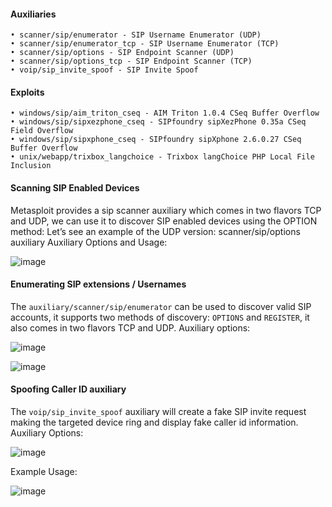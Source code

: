 #### Auxiliaries

	• scanner/sip/enumerator - SIP Username Enumerator (UDP)
	• scanner/sip/enumerator_tcp - SIP Username Enumerator (TCP)
	• scanner/sip/options - SIP Endpoint Scanner (UDP)
	• scanner/sip/options_tcp - SIP Endpoint Scanner (TCP)
	• voip/sip_invite_spoof - SIP Invite Spoof

#### Exploits

    • windows/sip/aim_triton_cseq - AIM Triton 1.0.4 CSeq Buffer Overflow
    • windows/sip/sipxezphone_cseq - SIPfoundry sipXezPhone 0.35a CSeq Field Overflow
    • windows/sip/sipxphone_cseq - SIPfoundry sipXphone 2.6.0.27 CSeq Buffer Overflow
    • unix/webapp/trixbox_langchoice - Trixbox langChoice PHP Local File Inclusion
    
#### Scanning SIP Enabled Devices
Metasploit provides a sip scanner auxiliary which comes in two flavors TCP and UDP, we can use it to discover SIP enabled devices using the OPTION method: Let’s see an example of the UDP version: scanner/sip/options auxiliary Auxiliary Options and Usage:

![image](https://user-images.githubusercontent.com/48615614/204715414-de75898c-236a-4fb6-b4a7-7e09d93b6ff0.png)

#### Enumerating SIP extensions / Usernames
The `auxiliary/scanner/sip/enumerator` can be used to discover valid SIP accounts, it supports two methods of discovery: `OPTIONS` and `REGISTER`, it also comes in two flavors TCP and UDP. Auxiliary options:

![image](https://user-images.githubusercontent.com/48615614/204715558-b94ac95f-8ca7-4c1a-bd9a-79ce82bab2c4.png)

![image](https://user-images.githubusercontent.com/48615614/204715589-024ddd27-4f09-47c5-8230-8df1f0abc041.png)

#### Spoofing Caller ID auxiliary
The `voip/sip_invite_spoof` auxiliary will create a fake SIP invite request making the targeted device ring and display fake caller id information. Auxiliary Options:

![image](https://user-images.githubusercontent.com/48615614/204715668-73f84e4e-a683-43e3-99e8-11099ba6cdf4.png)

Example Usage: 

![image](https://user-images.githubusercontent.com/48615614/204715695-2026166e-31c9-4a59-9928-6a492ead7a16.png)

